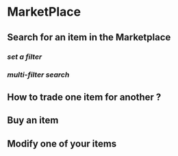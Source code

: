 # MarketPlace

## Search for an item in the Marketplace

### *set a filter*

### *multi-filter search*

## How to trade one item for another ?

## Buy an item

## Modify one of your items

